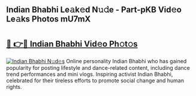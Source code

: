 ## Indian Bhabhi Le𝚊k𝚎d N𝚞𝚍e - Part-pKB Vid𝚎o Le𝚊ks Photos mU7mX

# <h2><a href="http://fbfz54c.evod.top/?m=Indian+Bhabhi">🔗 👉🔴 Indian Bhabhi Vid𝚎o Ph𝚘t𝚘s</a></h2>

[![Indian Bhabhi N𝚞d𝚎s](https://i.imgur.com/8V9OHl7.gif)](http://fbfz54c.evod.top/?m=Indian+Bhabhi)
Online personality Indian Bhabhi who has gained popularity for posting lifestyle and dance-related content, including dance trend performances and mini vlogs. Inspiring activist Indian Bhabhi, celebrated for their tireless efforts to promote social change and human rights. 
